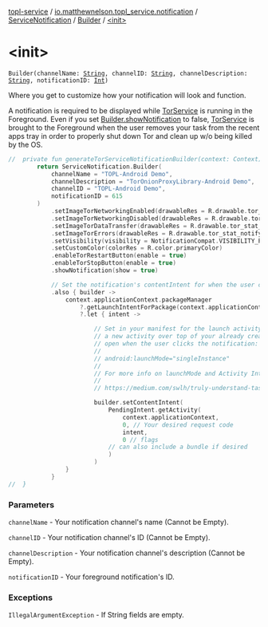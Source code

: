 [topl-service](../../../index.md) / [io.matthewnelson.topl_service.notification](../../index.md) / [ServiceNotification](../index.md) / [Builder](index.md) / [&lt;init&gt;](./-init-.md)

# &lt;init&gt;

`Builder(channelName: `[`String`](https://kotlinlang.org/api/latest/jvm/stdlib/kotlin/-string/index.html)`, channelID: `[`String`](https://kotlinlang.org/api/latest/jvm/stdlib/kotlin/-string/index.html)`, channelDescription: `[`String`](https://kotlinlang.org/api/latest/jvm/stdlib/kotlin/-string/index.html)`, notificationID: `[`Int`](https://kotlinlang.org/api/latest/jvm/stdlib/kotlin/-int/index.html)`)`

Where you get to customize how your notification will look and function.

A notification is required to be displayed while [TorService](#) is running in the
Foreground. Even if you set [Builder.showNotification](show-notification.md) to false, [TorService](#)
is brought to the Foreground when the user removes your task from the recent apps tray
in order to properly shut down Tor and clean up w/o being killed by the OS.

``` kotlin
//  private fun generateTorServiceNotificationBuilder(context: Context): ServiceNotification.Builder {
        return ServiceNotification.Builder(
            channelName = "TOPL-Android Demo",
            channelDescription = "TorOnionProxyLibrary-Android Demo",
            channelID = "TOPL-Android Demo",
            notificationID = 615
        )
            .setImageTorNetworkingEnabled(drawableRes = R.drawable.tor_stat_network_enabled)
            .setImageTorNetworkingDisabled(drawableRes = R.drawable.tor_stat_network_disabled)
            .setImageTorDataTransfer(drawableRes = R.drawable.tor_stat_network_dataxfer)
            .setImageTorErrors(drawableRes = R.drawable.tor_stat_notifyerr)
            .setVisibility(visibility = NotificationCompat.VISIBILITY_PRIVATE)
            .setCustomColor(colorRes = R.color.primaryColor)
            .enableTorRestartButton(enable = true)
            .enableTorStopButton(enable = true)
            .showNotification(show = true)

            // Set the notification's contentIntent for when the user clicks the notification
            .also { builder ->
                context.applicationContext.packageManager
                    ?.getLaunchIntentForPackage(context.applicationContext.packageName)
                    ?.let { intent ->

                        // Set in your manifest for the launch activity so the intent won't launch
                        // a new activity over top of your already created activity if the app is
                        // open when the user clicks the notification:
                        //
                        // android:launchMode="singleInstance"
                        //
                        // For more info on launchMode and Activity Intent flags, see:
                        //
                        // https://medium.com/swlh/truly-understand-tasks-and-back-stack-intent-flags-of-activity-2a137c401eca

                        builder.setContentIntent(
                            PendingIntent.getActivity(
                                context.applicationContext,
                                0, // Your desired request code
                                intent,
                                0 // flags
                            // can also include a bundle if desired
                            )
                        )
                }
            }
//  }
```

### Parameters

`channelName` - Your notification channel's name (Cannot be Empty).

`channelID` - Your notification channel's ID (Cannot be Empty).

`channelDescription` - Your notification channel's description (Cannot be Empty).

`notificationID` - Your foreground notification's ID.

### Exceptions

`IllegalArgumentException` - If String fields are empty.